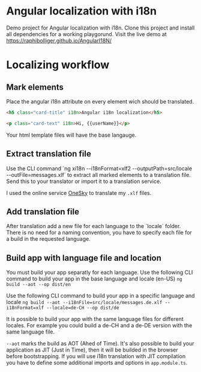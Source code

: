[//]: # (ng build --aot --prod --op docs/en  --base-href=/AngularI18N/en/)
[//]: # (ng build --aot --prod --i18nFile=src/locale/messages.de.xlf --i18nFormat=xlf --locale=de-CH --op docs/de  --base-href=/AngularI18N/de/)
[//]: # (ng build --aot --prod --locale=it --op docs/fr  --base-href=/AngularI18N/fr/)
[//]: # (ng build --aot --prod --locale=it --op docs/it  --base-href=/AngularI18N/it/)

# Angular localization with i18n
Demo project for Angular localization with i18n. Clone this project and install all dependencies for a working playgorund.
Visit the live demo at https://raphibolliger.github.io/AngularI18N/

# Localizing workflow

## Mark elements

Place the angular i18n attribute on every element wich should be translated.
```html
<h5 class="card-title" i18n>Angular i18n localization</h5>
```
```html
<p class="card-text" i18n>Hi, {{userName}}</p>
```
Your html template files will have the base langauge.

## Extract translation file
Use the CLI command
`ng xi18n --i18nFormat=xlf2 --outputPath=src/locale --outFile=messages.xlf´ to extract all marked elements to a translation file.
Send this to your translator or import it to a translation service.

I used the online service [OneSky](https://www.oneskyapp.com/) to translate my `.xlf` files.

## Add translation file
After translation add a new file for each language to the ´locale´ folder.
There is no need for a naming convention, you have to specify each file for a build in the requested language.

## Build app with language file and location
You must build your app separatly for each language.
Use the following CLI command to build your app in the base language and locale (en-US)
`ng build --aot --op dist/en`

Use the following CLI command to build your app in a specific language and locale
`ng build --aot --i18nFile=src/locale/messages.de.xlf --i18nFormat=xlf --locale=de-CH --op dist/de`

It is possible to build your app with the same language files for different locales.
For example you could build a de-CH and a de-DE version with the same language file.

`--aot` marks the build as AOT (Ahed of Time). It's also possible to build your application as JIT (Just in Time), then it will be builded in the browser before bootstrapping.
If you will use i18n translation with JIT compilation you have to define some additional imports and options in `app.module.ts`.

